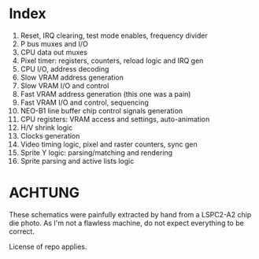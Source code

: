 # Index

1. Reset, IRQ clearing, test mode enables, frequency divider
2. P bus muxes and I/O
3. CPU data out muxes
4. Pixel timer: registers, counters, reload logic and IRQ gen
5. CPU I/O, address decoding
6. Slow VRAM address generation
7. Slow VRAM I/O and control
8. Fast VRAM address generation (this one was a pain)
9. Fast VRAM I/O and control, sequencing
10. NEO-B1 line buffer chip control signals generation
11. CPU registers: VRAM access and settings, auto-animation
12. H/V shrink logic
13. Clocks generation
14. Video timing logic, pixel and raster counters, sync gen
15. Sprite Y logic: parsing/matching and rendering
16. Sprite parsing and active lists logic

# ACHTUNG

These schematics were painfully extracted by hand from a LSPC2-A2 chip die photo.
As I'm not a flawless machine, do not expect everything to be correct.

License of repo applies.
